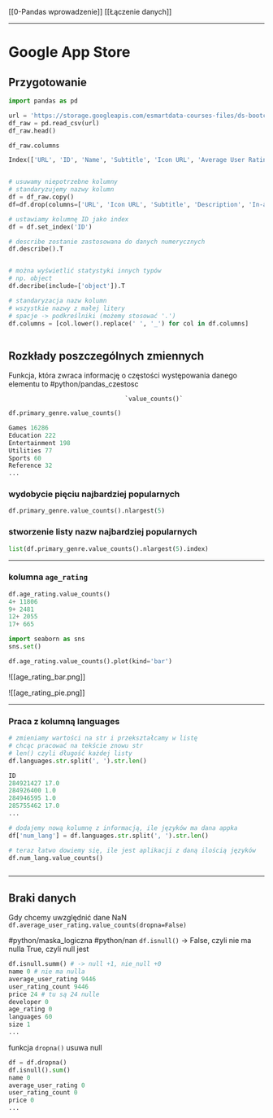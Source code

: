 [[0-Pandas wprowadzenie]]
[[Łączenie danych]]

---

# Google App Store

## Przygotowanie
```py
import pandas as pd

url = 'https://storage.googleapis.com/esmartdata-courses-files/ds-bootcamp/appstore_games.csv'
df_raw = pd.read_csv(url)
df_raw.head()

```

```py
df_raw.columns

Index(['URL', 'ID', 'Name', 'Subtitle', 'Icon URL', 'Average User Rating', 'User Rating Count', 'Price', 'In-app Purchases', 'Description', 'Developer', 'Age Rating', 'Languages', 'Size', 'Primary Genre', 'Genres', 'Original Release Date', 'Current Version Release Date'], dtype='object')


# usuwamy niepotrzebne kolumny
# standaryzujemy nazwy kolumn
df = df_raw.copy()
df=df.drop(columns=['URL', 'Icon URL', 'Subtitle', 'Description', 'In-app Purchases'])

# ustawiamy kolumnę ID jako index
df = df.set_index('ID')

# describe zostanie zastosowana do danych numerycznych
df.describe().T


# można wyświetlić statystyki innych typów
# np. object
df.decribe(include=['object']).T

# standaryzacja nazw kolumn
# wszystkie nazwy z małej litery
# spacje -> podkreślniki (możemy stosować '.')
df.columns = [col.lower().replace(' ', '_') for col in df.columns]



```

## Rozkłady poszczególnych zmiennych
Funkcja, która zwraca informację o częstości występowania danego elementu to
#python/pandas_czestosc

									`value_counts()`

```py
df.primary_genre.value_counts()

Games 16286 
Education 222 
Entertainment 198 
Utilities 77 
Sports 60 
Reference 32 
...


```


### wydobycie pięciu najbardziej popularnych
```py
df.primary_genre.value_counts().nlargest(5)

```

### stworzenie listy nazw najbardziej popularnych
```py
list(df.primary_genre.value_counts().nlargest(5).index)
```

---

### kolumna `age_rating`

```py
df.age_rating.value_counts()
4+ 11806 
9+ 2481 
12+ 2055 
17+ 665


```

```py
import seaborn as sns 
sns.set()

df.age_rating.value_counts().plot(kind='bar')
```

![[age_rating_bar.png]]

![[age_rating_pie.png]]


---

### Praca z kolumną languages
```py
# zmieniamy wartości na str i przekształcamy w listę
# chcąc pracować na tekście znowu str
# len() czyli długość każdej listy
df.languages.str.split(', ').str.len()

ID 
284921427 17.0 
284926400 1.0 
284946595 1.0 
285755462 17.0
...

# dodajemy nową kolumnę z informacją, ile języków ma dana appka
df['num_lang'] = df.languages.str.split(', ').str.len()

# teraz łatwo dowiemy się, ile jest aplikacji z daną ilością języków
df.num_lang.value_counts()



```

---

## Braki danych
Gdy chcemy uwzględnić dane NaN
`df.average_user_rating.value_counts(dropna=False)`

#python/maska_logiczna 
#python/nan 
`df.isnull()` ->  False, czyli nie ma nulla
						True, czyli null jest

```py
df.isnull.summ() # -> null +1, nie_null +0
name 0 # nie ma nulla
average_user_rating 9446 
user_rating_count 9446 
price 24 # tu są 24 nulle
developer 0 
age_rating 0 
languages 60 
size 1 
...
```

funkcja `dropna()` usuwa null
```py
df = df.dropna()
df.isnull().sum()
name 0 
average_user_rating 0 
user_rating_count 0 
price 0 
...


```




















